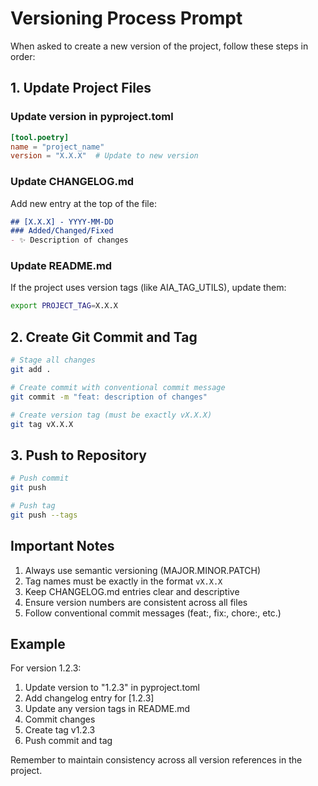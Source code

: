 # Versioning Process Prompt

When asked to create a new version of the project, follow these steps in order:

## 1. Update Project Files

### Update version in pyproject.toml
```toml
[tool.poetry]
name = "project_name"
version = "X.X.X"  # Update to new version
```

### Update CHANGELOG.md
Add new entry at the top of the file:
```markdown
## [X.X.X] - YYYY-MM-DD
### Added/Changed/Fixed
- ✨ Description of changes
```

### Update README.md
If the project uses version tags (like AIA_TAG_UTILS), update them:
```bash
export PROJECT_TAG=X.X.X
```

## 2. Create Git Commit and Tag

```bash
# Stage all changes
git add .

# Create commit with conventional commit message
git commit -m "feat: description of changes"

# Create version tag (must be exactly vX.X.X)
git tag vX.X.X
```

## 3. Push to Repository

```bash
# Push commit
git push

# Push tag
git push --tags
```

## Important Notes

1. Always use semantic versioning (MAJOR.MINOR.PATCH)
2. Tag names must be exactly in the format `vX.X.X`
3. Keep CHANGELOG.md entries clear and descriptive
4. Ensure version numbers are consistent across all files
5. Follow conventional commit messages (feat:, fix:, chore:, etc.)

## Example

For version 1.2.3:
1. Update version to "1.2.3" in pyproject.toml
2. Add changelog entry for [1.2.3]
3. Update any version tags in README.md
4. Commit changes
5. Create tag v1.2.3
6. Push commit and tag

Remember to maintain consistency across all version references in the project. 